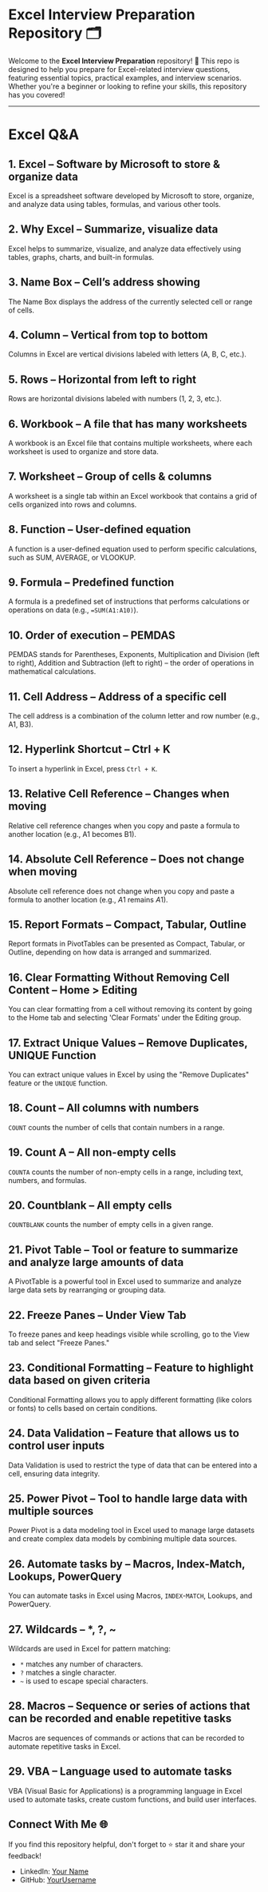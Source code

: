 # **Excel Interview Preparation Repository** 🗂️

Welcome to the **Excel Interview Preparation** repository! 🎉 This repo is designed to help you prepare for Excel-related interview questions, featuring essential topics, practical examples, and interview scenarios. Whether you're a beginner or looking to refine your skills, this repository has you covered!

---

# Excel Q&A

## 1. Excel – Software by Microsoft to store & organize data
Excel is a spreadsheet software developed by Microsoft to store, organize, and analyze data using tables, formulas, and various other tools.

## 2. Why Excel – Summarize, visualize data
Excel helps to summarize, visualize, and analyze data effectively using tables, graphs, charts, and built-in formulas.

## 3. Name Box – Cell’s address showing
The Name Box displays the address of the currently selected cell or range of cells.

## 4. Column – Vertical from top to bottom
Columns in Excel are vertical divisions labeled with letters (A, B, C, etc.).

## 5. Rows – Horizontal from left to right
Rows are horizontal divisions labeled with numbers (1, 2, 3, etc.).

## 6. Workbook – A file that has many worksheets
A workbook is an Excel file that contains multiple worksheets, where each worksheet is used to organize and store data.

## 7. Worksheet – Group of cells & columns
A worksheet is a single tab within an Excel workbook that contains a grid of cells organized into rows and columns.

## 8. Function – User-defined equation
A function is a user-defined equation used to perform specific calculations, such as SUM, AVERAGE, or VLOOKUP.

## 9. Formula – Predefined function
A formula is a predefined set of instructions that performs calculations or operations on data (e.g., `=SUM(A1:A10)`).

## 10. Order of execution – PEMDAS
PEMDAS stands for Parentheses, Exponents, Multiplication and Division (left to right), Addition and Subtraction (left to right) – the order of operations in mathematical calculations.

## 11. Cell Address – Address of a specific cell
The cell address is a combination of the column letter and row number (e.g., A1, B3).

## 12. Hyperlink Shortcut – Ctrl + K
To insert a hyperlink in Excel, press `Ctrl + K`.

## 13. Relative Cell Reference – Changes when moving
Relative cell reference changes when you copy and paste a formula to another location (e.g., A1 becomes B1).

## 14. Absolute Cell Reference – Does not change when moving
Absolute cell reference does not change when you copy and paste a formula to another location (e.g., $A$1 remains $A$1).

## 15. Report Formats – Compact, Tabular, Outline
Report formats in PivotTables can be presented as Compact, Tabular, or Outline, depending on how data is arranged and summarized.

## 16. Clear Formatting Without Removing Cell Content – Home > Editing
You can clear formatting from a cell without removing its content by going to the Home tab and selecting 'Clear Formats' under the Editing group.

## 17. Extract Unique Values – Remove Duplicates, UNIQUE Function
You can extract unique values in Excel by using the "Remove Duplicates" feature or the `UNIQUE` function.

## 18. Count – All columns with numbers
`COUNT` counts the number of cells that contain numbers in a range.

## 19. Count A – All non-empty cells
`COUNTA` counts the number of non-empty cells in a range, including text, numbers, and formulas.

## 20. Countblank – All empty cells
`COUNTBLANK` counts the number of empty cells in a given range.

## 21. Pivot Table – Tool or feature to summarize and analyze large amounts of data
A PivotTable is a powerful tool in Excel used to summarize and analyze large data sets by rearranging or grouping data.

## 22. Freeze Panes – Under View Tab
To freeze panes and keep headings visible while scrolling, go to the View tab and select "Freeze Panes."

## 23. Conditional Formatting – Feature to highlight data based on given criteria
Conditional Formatting allows you to apply different formatting (like colors or fonts) to cells based on certain conditions.

## 24. Data Validation – Feature that allows us to control user inputs
Data Validation is used to restrict the type of data that can be entered into a cell, ensuring data integrity.

## 25. Power Pivot – Tool to handle large data with multiple sources
Power Pivot is a data modeling tool in Excel used to manage large datasets and create complex data models by combining multiple data sources.

## 26. Automate tasks by – Macros, Index-Match, Lookups, PowerQuery
You can automate tasks in Excel using Macros, `INDEX`-`MATCH`, Lookups, and PowerQuery.

## 27. Wildcards – *, ?, ~
Wildcards are used in Excel for pattern matching:
- `*` matches any number of characters.
- `?` matches a single character.
- `~` is used to escape special characters.

## 28. Macros – Sequence or series of actions that can be recorded and enable repetitive tasks
Macros are sequences of commands or actions that can be recorded to automate repetitive tasks in Excel.

## 29. VBA – Language used to automate tasks
VBA (Visual Basic for Applications) is a programming language in Excel used to automate tasks, create custom functions, and build user interfaces.


## **Connect With Me** 🌐  

If you find this repository helpful, don't forget to ⭐ star it and share your feedback!  
- LinkedIn: [Your Name](https://linkedin.com/in/your-profile)  
- GitHub: [YourUsername](https://github.com/yourusername)  
